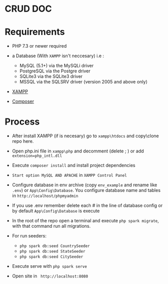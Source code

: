 # CRUD DOC

# Requirements

* PHP 7.3 or newer required

* a Database (With `XAMPP` isn't neccesary) i.e : 
    * MySQL (5.1+) via the MySQLi driver
    * PostgreSQL via the Postgre driver
    * SQLite3 via the SQLite3 driver
    * MSSQL via the SQLSRV driver (version 2005 and above only)

* [XAMPP]('https://www.apachefriends.org/download.html')

* [Composer]('https://getcomposer.org/download/')

# Process

* After install XAMPP (if is necesary) go to `xampp\htdocs` and copy\clone repo here.

* Open php.ini file in `xampp\php` and decomment (delete ; ) or add `extension=php_intl.dll`

* Execute `composer install` and install project dependencies

* `Start option MySQL AND APACHE` in `XAMPP Control Panel`

* Configure database in env archive (copy `env_example` and rename like `.env`) or `App\Config\Database`. You configure database name and tables in `http://localhost/phpmyadmin`

* If you use .env remember delete each # in the line of database config or by default `App\Config\Database` is execute

* In the root of the repo open a terminal and execute `php spark migrate`, with that command run all migrations.

* For run seeders: 
    * `php spark db:seed CountrySeeder`
    * `php spark db:seed StateSeeder`
    * `php spark db:seed CitySeeder`

* Execute serve with `php spark serve`

* Open site in ` http://localhost:8080`